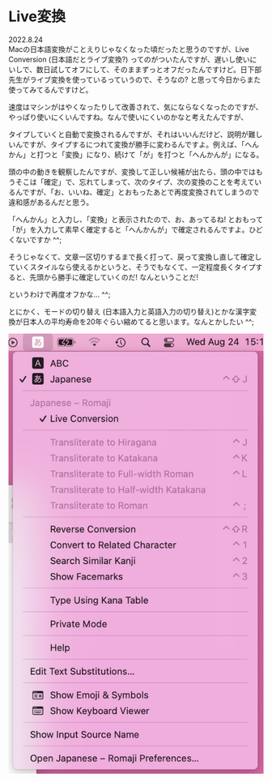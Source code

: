 # Live変換

2022.8.24<br />
Macの日本語変換がことえりじゃなくなった頃だったと思うのですが、Live Conversion (日本語だとライブ変換?) ってのがついたんですが、遅いし使いにいしで、数日試してオフにして、そのままずっとオフだったんですけど。日下部先生がライブ変換を使っているっていうので、そうなの? と思って今日からまた使ってみてるんですけど。

速度はマシンがはやくなったりして改善されて、気にならなくなったのですが、やっぱり使いにくいんですね。なんで使いにくいのかなと考えたんですが、

タイプしていくと自動で変換されるんですが、それはいいんだけど、説明が難しいんですが、タイプするにつれて変換が勝手に変わるんですよ。例えば、「へんかん」と打つと「変換」になり、続けて「が」を打つと「へんかんが」になる。

頭の中の動きを観察したんですが、変換して正しい候補が出たら、頭の中ではもうそこは「確定」で、忘れてしまって、次のタイプ、次の変換のことを考えているんですが、「お、いいね、確定」とおもったあとで再度変換されてしまうので違和感があるんだと思う。

「へんかん」と入力し、「変換」と表示されたので、お、あってるね! とおもって「が」を入力して素早く確定すると「へんかんが」で確定されるんですよ。ひどくないですか ^^;


そうじゃなくて、文章一区切りするまで長く打って、戻って変換し直して確定していくスタイルなら使えるかというと、そうでもなくて、一定程度長くタイプすると、先頭から勝手に確定していくのだ! なんということだ!

というわけで再度オフかな... ^^;

とにかく、モードの切り替え (日本語入力と英語入力の切り替え)とかな漢字変換が日本人の平均寿命を20年ぐらい縮めてると思います。なんとかしたい ^^;


![live conversion](liveconversion.jpg)

